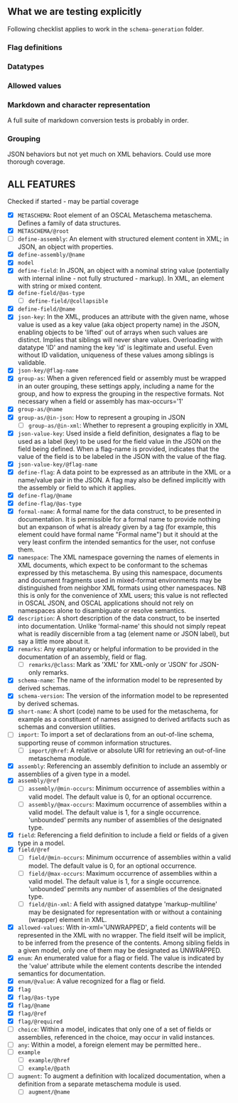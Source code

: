 
## What we are testing explicitly

Following checklist applies to work in the `schema-generation` folder.

### Flag definitions

### Datatypes

### Allowed values

### Markdown and character representation

A full suite of markdown conversion tests is probably in order.

### Grouping

JSON behaviors but not yet much on XML behaviors. Could use more thorough coverage.

## ALL FEATURES

Checked if started - may be partial coverage

- [x] `METASCHEMA`: Root element of an OSCAL Metaschema metaschema. Defines a family of data structures.
- [x] `METASCHEMA/@root`
- [ ] `define-assembly`: An element with structured element content in XML; in JSON, an object with properties.
- [x] `define-assembly/@name`
- [x] `model`
- [x] `define-field`: In JSON, an object with a nominal string value (potentially with internal inline - not fully structured - markup). In XML, an element with string or mixed content.
- [x] `define-field/@as-type`
  - [ ] `define-field/@collapsible`
- [x] `define-field/@name`
- [x] `json-key`: In the XML, produces an attribute with the given name, whose value is used as a key value (aka object property name) in the JSON, enabling objects to be 'lifted' out of arrays when such values are distinct. Implies that siblings will never share values. Overloading with datatype 'ID' and naming the key 'id' is legitimate and useful. Even without ID validation, uniqueness of these values among siblings is validable.
- [x] `json-key/@flag-name`
- [x] `group-as`: When a given referenced field or assembly must be wrapped in an outer grouping, these settings apply, including a name for the group, and how to express the grouping in the respective formats. Not necessary when a field or assembly has max-occurs='1'
- [x] `group-as/@name`
- [x] `group-as/@in-json`: How to represent a grouping in JSON
  - [ ] `group-as/@in-xml`: Whether to represent a grouping explicitly in XML
- [x] `json-value-key`: Used inside a field definition, designates a flag to be used as a label (key) to be used for the field value in the JSON on the field being defined. When a flag-name is provided, indicates that the value of the field is to be labeled in the JSON with the value of the flag.
- [x] `json-value-key/@flag-name`
- [x] `define-flag`: A data point to be expressed as an attribute in the XML or a name/value pair in the JSON. A flag may also be defined implicitly with the assembly or field to which it applies.
- [x] `define-flag/@name`
- [x] `define-flag/@as-type`
- [x] `formal-name`: A formal name for the data construct, to be presented in documentation. It is permissible for a formal name to provide nothing but an expanson of what is already given by a tag (for example, this element could have formal name "Formal name") but it should at the very least confirm the intended semantics for the user, not confuse them.
- [x] `namespace`: The XML namespace governing the names of elements in XML documents, which expect to be conformant to the schemas expressed by this metaschema. By using this namespace, documents and document fragments used in mixed-format environments may be distinguished from neighbor XML formats using other namespaces. NB this is only for the convenience of XML users; this value is not reflected in OSCAL JSON, and OSCAL applications should not rely on namespaces alone to disambiguate or resolve semantics.
- [x] `description`: A short description of the data construct, to be inserted into documentation. Unlike 'formal-name' this should not simply repeat what is readily discernible from a tag (element name or JSON label), but say a little more about it.
- [x] `remarks`: Any explanatory or helpful information to be provided in the documentation of an assembly, field or flag.
  - [ ] `remarks/@class`: Mark as 'XML' for XML-only or 'JSON' for JSON-only remarks.
- [x] `schema-name`: The name of the information model to be represented by derived schemas.
- [x] `schema-version`: The version of the information model to be represented by derived schemas.
- [x] `short-name`: A short (code) name to be used for the metaschema, for example as a constituent of names assigned to derived artifacts such as schemas and conversion utilities.
- [ ] `import`: To import a set of declarations from an out-of-line schema, supporting reuse of common information structures.
  - [ ] `import/@href`: A relative or absolute URI for retrieving an out-of-line metaschema module.
- [x] `assembly`: Referencing an assembly definition to include an assembly or assemblies of a given type in a model.
- [x] `assembly/@ref`
  - [ ] `assembly/@min-occurs`: Minimum occurrence of assemblies within a valid model. The default value is 0, for an optional occurrence.
  - [ ] `assembly/@max-occurs`: Maximum occurrence of assemblies within a valid model. The default value is 1, for a single occurrence. 'unbounded' permits any number of assemblies of the designated type.
- [x] `field`: Referencing a field definition to include a field or fields of a given type in a model.
- [x] `field/@ref`
  - [ ] `field/@min-occurs`: Minimum occurrence of assemblies within a valid model. The default value is 0, for an optional occurrence.
  - [ ] `field/@max-occurs`: Maximum occurrence of assemblies within a valid model. The default value is 1, for a single occurrence. 'unbounded' permits any number of assemblies of the designated type.
  - [ ] `field/@in-xml`: A field with assigned datatype 'markup-multiline' may be designated for representation with or without a containing (wrapper) element in XML.
- [x] `allowed-values`: With in-xml='UNWRAPPED', a field contents will be represented in the XML with no wrapper. The field itself will be implicit, to be inferred from the presence of the contents. Among sibling fields in a given model, only one of them may be designated as UNWRAPPED.
- [x] `enum`: An enumerated value for a flag or field. The value is indicated by the 'value' attribute while the element contents describe the intended semantics for documentation.
- [x] `enum/@value`: A value recognized for a flag or field.
- [x] `flag`
- [x] `flag/@as-type`
- [x] `flag/@name`
- [x] `flag/@ref`
- [x] `flag/@required`
- [ ] `choice`: Within a model, indicates that only one of a set of fields or assemblies, referenced in the choice, may occur in valid instances.
- [ ] `any`: Within a model, a foreign element may be permitted here..
- [ ] `example`
  - [ ] `example/@href`
  - [ ] `example/@path`
- [ ] `augment`: To augment a definition with localized documentation, when a definition from a separate metaschema module is used.
  - [ ] `augment/@name`

